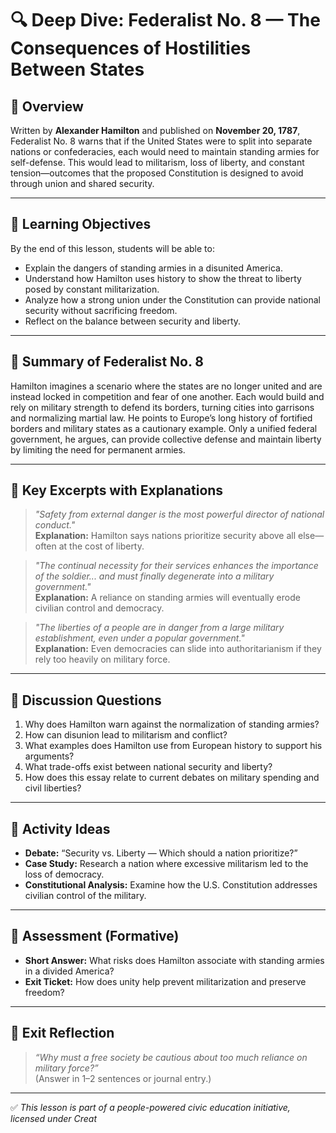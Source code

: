 # 🔍 Deep Dive: Federalist No. 8 — The Consequences of Hostilities Between States

## 🧭 Overview

Written by **Alexander Hamilton** and published on **November 20, 1787**, Federalist No. 8 warns that if the United States were to split into separate nations or confederacies, each would need to maintain standing armies for self-defense. This would lead to militarism, loss of liberty, and constant tension—outcomes that the proposed Constitution is designed to avoid through union and shared security.

---

## 🎯 Learning Objectives

By the end of this lesson, students will be able to:  
- Explain the dangers of standing armies in a disunited America.  
- Understand how Hamilton uses history to show the threat to liberty posed by constant militarization.  
- Analyze how a strong union under the Constitution can provide national security without sacrificing freedom.  
- Reflect on the balance between security and liberty.

---

## 📘 Summary of Federalist No. 8

Hamilton imagines a scenario where the states are no longer united and are instead locked in competition and fear of one another. Each would build and rely on military strength to defend its borders, turning cities into garrisons and normalizing martial law. He points to Europe’s long history of fortified borders and military states as a cautionary example. Only a unified federal government, he argues, can provide collective defense and maintain liberty by limiting the need for permanent armies.

---

## 📖 Key Excerpts with Explanations

> *"Safety from external danger is the most powerful director of national conduct."*  
**Explanation:** Hamilton says nations prioritize security above all else—often at the cost of liberty.

> *"The continual necessity for their services enhances the importance of the soldier... and must finally degenerate into a military government."*  
**Explanation:** A reliance on standing armies will eventually erode civilian control and democracy.

> *"The liberties of a people are in danger from a large military establishment, even under a popular government."*  
**Explanation:** Even democracies can slide into authoritarianism if they rely too heavily on military force.

---

## 💬 Discussion Questions

1. Why does Hamilton warn against the normalization of standing armies?  
2. How can disunion lead to militarism and conflict?  
3. What examples does Hamilton use from European history to support his arguments?  
4. What trade-offs exist between national security and liberty?  
5. How does this essay relate to current debates on military spending and civil liberties?

---

## 🧪 Activity Ideas

- **Debate:** “Security vs. Liberty — Which should a nation prioritize?”  
- **Case Study:** Research a nation where excessive militarism led to the loss of democracy.  
- **Constitutional Analysis:** Examine how the U.S. Constitution addresses civilian control of the military.

---

## 📎 Assessment (Formative)

- **Short Answer:** What risks does Hamilton associate with standing armies in a divided America?  
- **Exit Ticket:** How does unity help prevent militarization and preserve freedom?

---

## 🏁 Exit Reflection

> *“Why must a free society be cautious about too much reliance on military force?”*  
(Answer in 1–2 sentences or journal entry.)

---

✅ *This lesson is part of a people-powered civic education initiative, licensed under Creat*
